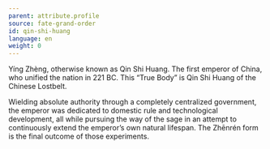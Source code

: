 ```yaml
---
parent: attribute.profile
source: fate-grand-order
id: qin-shi-huang
language: en
weight: 0
---
```


Yíng Zhèng, otherwise known as Qin Shi Huang. The first emperor of China, who unified the nation in 221 BC. This “True Body” is Qin Shi Huang of the Chinese Lostbelt.

Wielding absolute authority through a completely centralized government, the emperor was dedicated to domestic rule and technological development, all while pursuing the way of the sage in an attempt to continuously extend the emperor’s own natural lifespan. The Zhēnrén form is the final outcome of those experiments.
